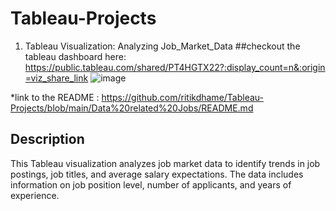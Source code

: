 # Tableau-Projects
1. Tableau Visualization: Analyzing Job_Market_Data
##checkout the tableau dashboard here:
https://public.tableau.com/shared/PT4HGTX22?:display_count=n&:origin=viz_share_link
![image](https://github.com/ritikdhame/Tableau-Projects/assets/7029092/03086ec1-a911-4f1e-b13d-a9ed4454f173)

*link to the README : https://github.com/ritikdhame/Tableau-Projects/blob/main/Data%20related%20Jobs/README.md 


## Description

This Tableau visualization analyzes job market data to identify trends in job postings, job titles, and average salary expectations. The data includes information on job position level, number of applicants, and years of experience.
